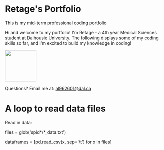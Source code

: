 # Retage's Portfolio
This is my mid-term professional coding portfolio

Hi and welcome to my portfolio! I'm Retage - a 4th year Medical Sciences student at Dalhousie University. The following displays some of my coding skills so far, and I'm excited to build my knowledge in coding!



 <img src = "https://user-images.githubusercontent.com/73716282/97746793-b73e6380-1ac9-11eb-8b3b-7c5609ee974b.png" width=100>


Questions? Email me at:
[al962601@dal.ca](mailto:al962601@dal.ca)

# A loop to read data files
Read in data:

files = glob('spid*/*_data.txt')

dataframes = [pd.read_csv(x, sep='\t') for x in files]

